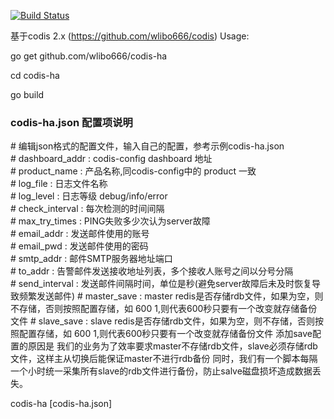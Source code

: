 [![Build Status](https://travis-ci.org/ngaut/codis-ha.svg?branch=master)](https://travis-ci.org/ngaut/codis-ha)

基于codis 2.x (https://github.com/wlibo666/codis)
Usage:

go get github.com/wlibo666/codis-ha

cd codis-ha

go build

### codis-ha.json 配置项说明
\# 编辑json格式的配置文件，输入自己的配置，参考示例codis-ha.json  
\# dashboard_addr : codis-config dashboard 地址  
\# product_name : 产品名称,同codis-config中的 product 一致  
\# log_file : 日志文件名称  
\# log_level : 日志等级 debug/info/error  
\# check_interval : 每次检测的时间间隔  
\# max_try_times : PING失败多少次认为server故障  
\# email_addr : 发送邮件使用的账号  
\# email_pwd : 发送邮件使用的密码  
\# smtp_addr : 邮件SMTP服务器地址端口  
\# to_addr : 告警邮件发送接收地址列表，多个接收人账号之间以分号分隔  
\# send_interval : 发送邮件间隔时间，单位是秒(避免server故障后未及时恢复导致频繁发送邮件)
\# master_save : master redis是否存储rdb文件，如果为空，则不存储，否则按照配置存储，如  600 1,则代表600秒只要有一个改变就存储备份文件
\# slave_save : slave redis是否存储rdb文件，如果为空，则不存储，否则按照配置存储，如  600 1,则代表600秒只要有一个改变就存储备份文件
    添加save配置的原因是 我们的业务为了效率要求master不存储rdb文件，slave必须存储rdb文件，这样主从切换后能保证master不进行rdb备份
    同时，我们有一个脚本每隔一个小时统一采集所有slave的rdb文件进行备份，防止salve磁盘损坏造成数据丢失。

codis-ha [codis-ha.json]


